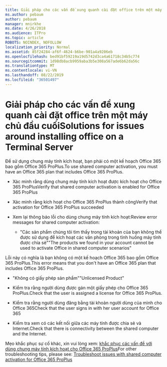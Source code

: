 ```yaml
---
title: Giải pháp cho các vấn đề xung quanh cài đặt office trên một máy chủ đầu cuối
ms.author: pebaum
author: pebaum
manager: mnirkhe
ms.date: 4/26/2018
ms.audience: ITPro
ms.topic: article
ROBOTS: NOINDEX, NOFOLLOW
localization_priority: Normal
ms.assetid: 85f24284-af6f-4624-b6be-901a4a9206eb
ms.openlocfilehash: bed91bf59219a19d5742d3ca4a61718c34b5c774
ms.sourcegitcommit: 1d98db8acb9959aba3b5e308a567ade6b62da56c
ms.translationtype: MT
ms.contentlocale: vi-VN
ms.lasthandoff: 08/22/2019
ms.locfileid: "36501497"
---
```

# <a name="solutions-for-issues-around-installing-office-on-a-terminal-server"></a><span data-ttu-id="a371e-102">Giải pháp cho các vấn đề xung quanh cài đặt office trên một máy chủ đầu cuối</span><span class="sxs-lookup"><span data-stu-id="a371e-102">Solutions for issues around installing office on a Terminal Server</span></span>

<span data-ttu-id="a371e-103">Để sử dụng chung máy tính kích hoạt, bạn phải có một kế hoạch Office 365 bao gồm Office 365 ProPlus.</span><span class="sxs-lookup"><span data-stu-id="a371e-103">To use shared computer activation, you must have an Office 365 plan that includes Office 365 ProPlus.</span></span>
  
- <span data-ttu-id="a371e-104">Xác minh rằng dùng chung máy tính kích hoạt được kích hoạt cho Office 365 ProPlus</span><span class="sxs-lookup"><span data-stu-id="a371e-104">Verify that shared computer activation is enabled for Office 365 ProPlus</span></span>
    
- <span data-ttu-id="a371e-105">Xác minh rằng kích hoạt cho Office 365 ProPlus thành công</span><span class="sxs-lookup"><span data-stu-id="a371e-105">Verify that activation for Office 365 ProPlus succeeded</span></span>
    
- <span data-ttu-id="a371e-106">Xem lại thông báo lỗi cho dùng chung máy tính kích hoạt:</span><span class="sxs-lookup"><span data-stu-id="a371e-106">Review error messages for shared computer activation:</span></span>
    
  - <span data-ttu-id="a371e-107">"Các sản phẩm chúng tôi tìm thấy trong tài khoản của bạn không thể được sử dụng để kích hoạt các văn phòng trong tình huống máy tính được chia sẻ"</span><span class="sxs-lookup"><span data-stu-id="a371e-107">"The products we found in your account cannot be used to activate Office in shared computer scenarios"</span></span>
  
<span data-ttu-id="a371e-108">Lỗi này có nghĩa là bạn không có một kế hoạch Office 365 bao gồm Office 365 ProPlus.</span><span class="sxs-lookup"><span data-stu-id="a371e-108">This error means that you don't have an Office 365 plan that includes Office 365 ProPlus.</span></span>
    
  - <span data-ttu-id="a371e-109">"Không có giấy phép sản phẩm"</span><span class="sxs-lookup"><span data-stu-id="a371e-109">"Unlicensed Product"</span></span>
    
  - <span data-ttu-id="a371e-110">Kiểm tra rằng người dùng được gán một giấy phép cho Office 365 ProPlus.</span><span class="sxs-lookup"><span data-stu-id="a371e-110">Check that the user is assigned a license for Office 365 ProPlus.</span></span>
    
  - <span data-ttu-id="a371e-111">Kiểm tra rằng người dùng đăng bằng tài khoản người dùng của mình cho Office 365</span><span class="sxs-lookup"><span data-stu-id="a371e-111">Check that the user signs in with her user account for Office 365</span></span>
    
  - <span data-ttu-id="a371e-112">Kiểm tra xem có các kết nối giữa các máy tính được chia sẻ và Internet.</span><span class="sxs-lookup"><span data-stu-id="a371e-112">Check that there is connectivity between the shared computer and the Internet.</span></span>
    
<span data-ttu-id="a371e-113">Mẹo khắc phục sự cố khác, xin vui lòng xem: [khắc phục các vấn đề với dùng chung máy tính kích hoạt cho Office 365 ProPlus](https://docs.microsoft.com/DeployOffice/troubleshoot-issues-with-shared-computer-activation-for-office-365-proplus)</span><span class="sxs-lookup"><span data-stu-id="a371e-113">For other troubleshooting tips, please see: [Troubleshoot issues with shared computer activation for Office 365 ProPlus](https://docs.microsoft.com/DeployOffice/troubleshoot-issues-with-shared-computer-activation-for-office-365-proplus)</span></span>
  

